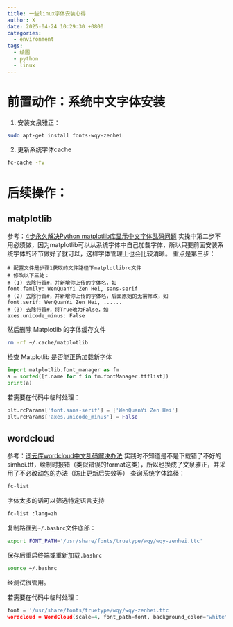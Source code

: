 ```yaml
---
title: 一些linux字体安装心得
author: X
date: 2025-04-24 10:29:30 +0800
categories:
  - environment
tags:
  - 绘图
  - python
  - linux
---
```

# 前置动作：系统中文字体安装
1. 安装文泉雅正：
```bash
sudo apt-get install fonts-wqy-zenhei
```
2. 更新系统字体cache
```bash
fc-cache -fv
```


# 后续操作：
## matplotlib
参考：[4步永久解决Python matplotlib库显示中文字体乱码问题](https://blog.csdn.net/DanielZzzsj/article/details/130576021)
实操中第二步不用必须做，因为matplotlib可以从系统字体中自己加载字体，所以只要前面安装系统字体的环节做好了就可以，这样字体管理上也会比较清晰。
重点是第三步：
```Plain text
# 配置文件是步骤1获取的文件路径下matplotlibrc文件
# 修改以下三处：
# (1) 去除行首#，并新增你上传的字体名，如
font.family: WenQuanYi Zen Hei, sans-serif
# (2) 去除行首#，并新增你上传的字体名，后面原始的无需修改，如
font.serif: WenQuanYi Zen Hei, ......
# (3) 去除行首#，将True改为False，如
axes.unicode_minus: False
```
然后删除 Matplotlib 的字体缓存文件
```bash
rm -rf ~/.cache/matplotlib
```
检查 Matplotlib 是否能正确加载新字体
```python
import matplotlib.font_manager as fm
a = sorted([f.name for f in fm.fontManager.ttflist])
print(a)
```

若需要在代码中临时处理：
```python
plt.rcParams['font.sans-serif'] = ['WenQuanYi Zen Hei']
plt.rcParams['axes.unicode_minus'] = False
```
## wordcloud
参考：[词云库wordcloud中文乱码解决办法](https://blog.csdn.net/Dick633/article/details/80261233)
实践时不知道是不是下载错了不好的simhei.ttf，绘制时报错（类似错误的format这类），所以也换成了文泉雅正，并采用了不必改动包的办法（防止更新后失效等）
查询系统字体路径：
```bash
fc-list
```
字体太多的话可以筛选特定语言支持
```bash
fc-list :lang=zh
```
复制路径到`~/.bashrc`文件底部：
```bash
export FONT_PATH='/usr/share/fonts/truetype/wqy/wqy-zenhei.ttc'
```
保存后重启终端或重新加载`.bashrc`
```bash
source ~/.bashrc
```
经测试很管用。

若需要在代码中临时处理：
```python
font = '/usr/share/fonts/truetype/wqy/wqy-zenhei.ttc
wordcloud = WordCloud(scale=4, font_path=font, background_color="white", width=1000, height=860, margin=2).generate(word)
```
